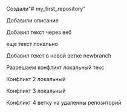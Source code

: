 Создали"# my_first_repository" 

Добавили описание

Добавил текст через веб


еще текст локально 

Добавил текст в новой ветке newbranch

Разрешаем конфликт локальный текс


Конфликт 2 локальный

Конфликт 3 локальный

Конфликт 4 ветку на удаленны репозиторий
